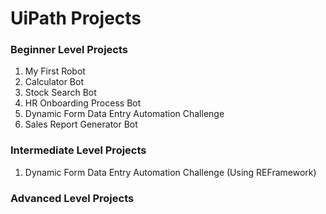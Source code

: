 # UiPath Projects

### Beginner Level Projects
1. My First Robot
2. Calculator Bot
3. Stock Search Bot
4. HR Onboarding Process Bot
5. Dynamic Form Data Entry Automation Challenge
6. Sales Report Generator Bot

### Intermediate Level Projects
1. Dynamic Form Data Entry Automation Challenge (Using REFramework)

### Advanced Level Projects
